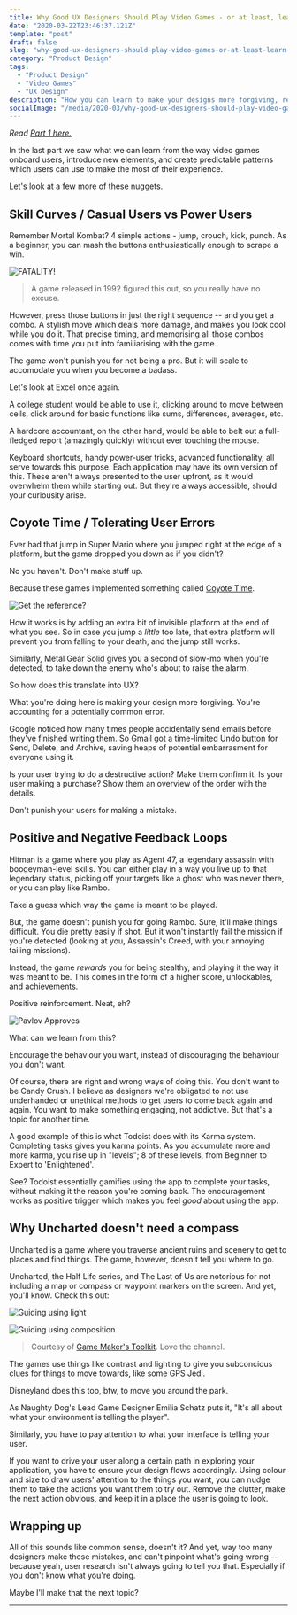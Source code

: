 ```yaml
---
title: Why Good UX Designers Should Play Video Games - or at least, learn from them (Part 2)
date: "2020-03-22T23:46:37.121Z"
template: "post"
draft: false
slug: "why-good-ux-designers-should-play-video-games-or-at-least-learn-from-them-part-2"
category: "Product Design"
tags:
  - "Product Design"
  - "Video Games"
  - "UX Design"
description: "How you can learn to make your designs more forgiving, reinforce behaviours you want, and how to not make your application into a maze."
socialImage: "/media/2020-03/why-good-ux-designers-should-play-video-games-or-at-least-learn-from-them-part-2.jpg"
---
```


*Read [Part 1 here.](2020-02-03---why-good-ux-designers-should-play-video-games-or-at-least-learn-from-them.md)*

In the last part we saw what we can learn from the way video games onboard users, introduce new elements, and create predictable patterns which users can use to make the most of their experience.

Let's look at a few more of these nuggets.

## Skill Curves / Casual Users vs Power Users

Remember Mortal Kombat? 4 simple actions - jump, crouch, kick, punch. As a beginner, you can mash the buttons enthusiastically enough to scrape a win.

![FATALITY!](https://media1.giphy.com/media/OCgTKYSVnf7iM/giphy.gif)
> A game released in 1992 figured this out, so you really have no excuse.

However, press those buttons in just the right sequence -- and you get a combo. A stylish move which deals more damage, and makes you look cool while you do it. That precise timing, and memorising all those combos comes with time you put into familiarising with the game. 

The game won't punish you for not being a pro. But it will scale to accomodate you when you become a badass. 

Let's look at Excel once again. 

A college student would be able to use it, clicking around to move between cells, click around for basic functions like sums, differences, averages, etc. 

A hardcore accountant, on the other hand, would be able to belt out a full-fledged report (amazingly quickly) without ever touching the mouse. 

Keyboard shortcuts, handy power-user tricks, advanced functionality, all serve towards this purpose. Each application may have its own version of this. These aren't always presented to the user upfront, as it would overwhelm them while starting out. But they're always accessible, should your curiousity arise.

## Coyote Time / Tolerating User Errors

Ever had that jump in Super Mario where you jumped right at the edge of a platform, but the game dropped you down as if you didn't?

No you haven't. Don't make stuff up. 

Because these games implemented something called [Coyote Time](https://www.youtube.com/watch?v=LeaaKRufdMc).

![Get the reference?](https://dcewboipbvgi2.cloudfront.net/sites/default/files/styles/article_hero_image/public/articles/11152012_WileECoyote_article.jpg?itok=uoq7Z9RX)

How it works is by adding an extra bit of invisible platform at the end of what you see. So in case you jump a *little* too late, that extra platform will prevent you from falling to your death, and the jump still works.

Similarly, Metal Gear Solid gives you a second of slow-mo when you're detected, to take down the enemy who's about to raise the alarm.

So how does this translate into UX? 

What you're doing here is making your design more forgiving. You're accounting for a potentially common error. 

Google noticed how many times people accidentally send emails before they've finished writing them. So Gmail got a time-limited Undo button for Send, Delete, and Archive, saving heaps of potential embarrasment for everyone using it. 

Is your user trying to do a destructive action? Make them confirm it. 
Is your user making a purchase? Show them an overview of the order with the details.

Don't punish your users for making a mistake.

## Positive and Negative Feedback Loops

Hitman is a game where you play as Agent 47, a legendary assassin with boogeyman-level skills. You can either play in a way you live up to that legendary status, picking off your targets like a ghost who was never there, or you can play like Rambo. 

Take a guess which way the game is meant to be played. 

But, the game doesn't punish you for going Rambo. Sure, it'll make things difficult. You die pretty easily if shot. But it won't instantly fail the mission if you're detected (looking at you, Assassin's Creed, with your annoying tailing missions).

Instead, the game *rewards* you for being stealthy, and playing it the way it was meant to be. This comes in the form of a higher score, unlockables, and achievements.

Positive reinforcement. Neat, eh?

![Pavlov Approves](/media/2020-03/pavlov-approves.jpg)

What can we learn from this?

Encourage the behaviour you want, instead of discouraging the behaviour you don't want. 

Of course, there are right and wrong ways of doing this. You don't want to be Candy Crush. I believe as designers we're obligated to not use underhanded or unethical methods to get users to come back again and again. You want to make something engaging, not addictive. But that's a topic for another time.

[//]: # "Take Reddit vs Snapchat/Instagram as an example. You keep opening Instagram once an hour because of your FOMO. Not because it's giving you more value every hour. When you're looking for pure, engaging content, you know you can just plop onto Reddit to the sub/community of your interest."

A good example of this is what Todoist does with its Karma system. Completing tasks gives you karma points. As you accumulate more and more karma, you rise up in "levels"; 8 of these levels, from Beginner to Expert to 'Enlightened'.

See? Todoist essentially gamifies using the app to complete your tasks, without making it the reason you're coming back. The encouragement works as positive trigger which makes you feel *good* about using the app.

## Why Uncharted doesn't need a compass

Uncharted is a game where you traverse ancient ruins and scenery to get to places and find things. The game, however, doesn't tell you where to go.

Uncharted, the Half Life series, and The Last of Us are notorious for not including a map or compass or waypoint markers on the screen. And yet, you'll know. Check this out:

![Guiding using light](/media/2020-03/guiding-using-light.jpg)

![Guiding using composition](/media/2020-03/guiding-using-composition.jpg)
>Courtesy of [Game Maker's Toolkit](https://www.youtube.com/watch?v=k70_jvVOcG0). Love the channel.

The games use things like contrast and lighting to give you subconcious clues for things to move towards, like some GPS Jedi.

Disneyland does this too, btw, to move you around the park. 

As Naughty Dog's Lead Game Designer Emilia Schatz puts it, "It's all about what your environment is telling the player".

Similarly, you have to pay attention to what your interface is telling your user. 

If you want to drive your user along a certain path in exploring your application, you have to ensure your design flows accordingly. Using colour and size to draw users' attention to the things you want, you can nudge them to take the actions you want them to try out. Remove the clutter, make the next action obvious, and keep it in a place the user is going to look.

## Wrapping up

All of this sounds like common sense, doesn't it? And yet, way too many designers make these mistakes, and can't pinpoint what's going wrong -- because yeah, user research isn't always going to tell you that. Especially if you don't know what you're doing. 

Maybe I'll make that the next topic?

---